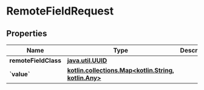 
# RemoteFieldRequest

## Properties
Name | Type | Description | Notes
------------ | ------------- | ------------- | -------------
**remoteFieldClass** | [**java.util.UUID**](java.util.UUID.md) |  | 
**&#x60;value&#x60;** | [**kotlin.collections.Map&lt;kotlin.String, kotlin.Any&gt;**](kotlin.Any.md) |  |  [optional]




